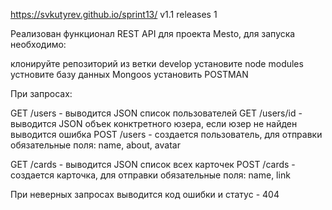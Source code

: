 https://svkutyrev.github.io/sprint13/
v1.1 releases 1

Реализован функционал REST API для проекта Mesto, для запуска необходимо:

клонируйте репозиторий из ветки develop
установите node modules
устновите базу данных Mongoos
установить POSTMAN

При запросах:

GET /users - выводится JSON список пользователей 
GET /users/id - выводится JSON объек конктретного юзера, если юзер не найден выводится ошибка 
POST /users - создается пользователь, для отправки обязательные поля: name, about, avatar

GET /cards - выводится JSON список всех карточек
POST /cards - создается карточка, для отправки обязательные поля: name, link

При неверных запросах выводится код ошибки и статус - 404
